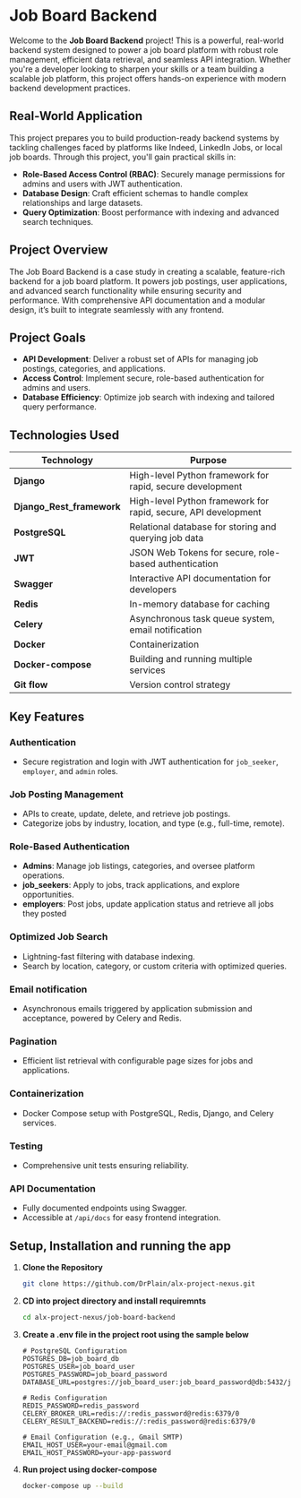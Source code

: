 # Job Board Backend

Welcome to the **Job Board Backend** project! This is a powerful, real-world backend system designed to power a job board platform with robust role management, efficient data retrieval, and seamless API integration. Whether you're a developer looking to sharpen your skills or a team building a scalable job platform, this project offers hands-on experience with modern backend development practices.

## Real-World Application

This project prepares you to build production-ready backend systems by tackling challenges faced by platforms like Indeed, LinkedIn Jobs, or local job boards. Through this project, you'll gain practical skills in:

- **Role-Based Access Control (RBAC)**: Securely manage permissions for admins and users with JWT authentication.
- **Database Design**: Craft efficient schemas to handle complex relationships and large datasets.
- **Query Optimization**: Boost performance with indexing and advanced search techniques.

## Project Overview

The Job Board Backend is a case study in creating a scalable, feature-rich backend for a job board platform. It powers job postings, user applications, and advanced search functionality while ensuring security and performance. With comprehensive API documentation and a modular design, it’s built to integrate seamlessly with any frontend.

## Project Goals

- **API Development**: Deliver a robust set of APIs for managing job postings, categories, and applications.
- **Access Control**: Implement secure, role-based authentication for admins and users.
- **Database Efficiency**: Optimize job search with indexing and tailored query performance.

## Technologies Used

| **Technology** | **Purpose**                       |
|-----------------|------------------------------------|
| **Django**     | High-level Python framework for rapid, secure development |
| **Django_Rest_framework**     | High-level Python framework for rapid, secure, API development |
| **PostgreSQL** | Relational database for storing and querying job data     |
| **JWT**        | JSON Web Tokens for secure, role-based authentication     |
| **Swagger**    | Interactive API documentation for developers              |
| **Redis**      | In-memory database for caching                            |
| **Celery**     | Asynchronous task queue system, email notification        |
| **Docker**     | Containerization        |
| **Docker-compose**     | Building and running multiple services       |
| **Git flow**     | Version control strategy        |

## Key Features

### Authentication
- Secure registration and login with JWT authentication for `job_seeker`, `employer`, and `admin` roles.

### Job Posting Management
- APIs to create, update, delete, and retrieve job postings.
- Categorize jobs by industry, location, and type (e.g., full-time, remote).

### Role-Based Authentication
- **Admins**: Manage job listings, categories, and oversee platform operations.
- **job_seekers**: Apply to jobs, track applications, and explore opportunities.
- **employers**: Post jobs, update application status and retrieve all jobs they posted

### Optimized Job Search
- Lightning-fast filtering with database indexing.
- Search by location, category, or custom criteria with optimized queries.

### Email notification
- Asynchronous emails triggered by application submission and acceptance, powered by Celery and Redis.

### Pagination
- Efficient list retrieval with configurable page sizes for jobs and applications.

### Containerization
- Docker Compose setup with PostgreSQL, Redis, Django, and Celery services.

### Testing
- Comprehensive unit tests ensuring reliability.

### API Documentation
- Fully documented endpoints using Swagger.
- Accessible at `/api/docs` for easy frontend integration.


## Setup, Installation and running the app
1. **Clone the Repository**  
   ```bash
   git clone https://github.com/DrPlain/alx-project-nexus.git

2. **CD into project directory and install requiremnts** 
   ```bash
   cd alx-project-nexus/job-board-backend

3. **Create a .env file in the project root using the sample below** 
   ```plaintext
   # PostgreSQL Configuration
   POSTGRES_DB=job_board_db
   POSTGRES_USER=job_board_user
   POSTGRES_PASSWORD=job_board_password
   DATABASE_URL=postgres://job_board_user:job_board_password@db:5432/job_board_db

   # Redis Configuration
   REDIS_PASSWORD=redis_password
   CELERY_BROKER_URL=redis://:redis_password@redis:6379/0
   CELERY_RESULT_BACKEND=redis://:redis_password@redis:6379/0

   # Email Configuration (e.g., Gmail SMTP)
   EMAIL_HOST_USER=your-email@gmail.com
   EMAIL_HOST_PASSWORD=your-app-password

3. **Run project using docker-compose** 
   ```bash
   docker-compose up --build
